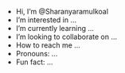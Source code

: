 -  Hi, I’m @Sharanyaramulkoal
-  I’m interested in ...
-  I’m currently learning ...
-  I’m looking to collaborate on ...
-  How to reach me ...
-  Pronouns: ...
-  Fun fact: ...

<!---
Sharanyaramulkoal/Sharanyaramulkoal is a ✨ special ✨ repository because its `README.md` (this file) appears on your GitHub profile.
You can click the Preview link to take a look at your changes.
--->
